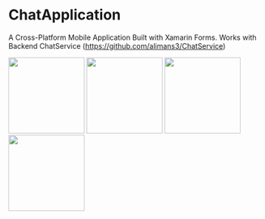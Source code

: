# ChatApplication

A Cross-Platform Mobile Application Built with Xamarin Forms.
Works with Backend ChatService (https://github.com/alimans3/ChatService)

<img src="https://preview.ibb.co/eVohqq/fullsizeoutput-422f.jpg" width="150">
<img src="https://preview.ibb.co/jEkj3A/fullsizeoutput-4230.jpg" width="150">
<img src="https://preview.ibb.co/dDPNqq/fullsizeoutput-4231.jpg" width="150">
<img src="https://preview.ibb.co/diKoVq/fullsizeoutput-4232.jpg" width="150">
